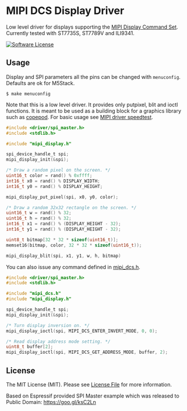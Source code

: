 # MIPI DCS Display Driver

Low level driver for displays supporting the [MIPI Display Command Set](https://www.mipi.org/specifications/display-command-set). Currently tested with ST7735S, ST7789V and ILI9341.

[![Software License](https://img.shields.io/badge/license-MIT-brightgreen.svg?style=flat-square)](LICENSE.md)

## Usage

Display and SPI parameters all the pins can be changed with `menuconfig`. Defaults are ok for M5Stack.

```
$ make menuconfig
```

Note that this is a low level driver. It provides only putpixel, blit and ioctl functions. It is meant to be used as a building block for a graphics library such as [copepod](https://github.com/tuupola/copepod). For basic usage see [MIPI driver speedtest](https://github.com/tuupola/esp-examples/tree/master/016-mipi-speedtest).

```c
#include <driver/spi_master.h>
#include <stdlib.h>

#include "mipi_display.h"

spi_device_handle_t spi;
mipi_display_init(&spi);

/* Draw a random pixel on the screen. */
uint16_t color = rand() % 0xffff;
int16_t x0 = rand() % DISPLAY_WIDTH;
int16_t y0 = rand() % DISPLAY_HEIGHT;

mipi_display_put_pixel(spi, x0, y0, color);

/* Draw a random 32x32 rectangle on the screen. */
uint16_t w = rand() % 32;
uint16_t h = rand() % 32;
int16_t x1 = rand() % (DISPLAY_HEIGHT - 32);
int16_t y1 = rand() % (DISPLAY_HEIGHT - 32);

uint8_t bitmap[32 * 32 * sizeof(uint16_t)];
memset16(bitmap, color, 32 * 32 * sizeof(uint16_t));

mipi_display_blit(spi, x1, y1, w, h, bitmap)
```

You can also issue any command defined in [mipi_dcs.h](mipi_dcs.h).

```c
#include <driver/spi_master.h>
#include <stdlib.h>

#include "mipi_dcs.h"
#include "mipi_display.h"

spi_device_handle_t spi;
mipi_display_init(&spi);

/* Turn display inversion on. */
mipi_display_ioctl(spi, MIPI_DCS_ENTER_INVERT_MODE, 0, 0);

/* Read display address mode setting. */
uint8_t buffer[2];
mipi_display_ioctl(spi, MIPI_DCS_GET_ADDRESS_MODE, buffer, 2);
```

## License

The MIT License (MIT). Please see [License File](LICENSE.md) for more information.

Based on Espressif provided SPI Master example which was released to Public Domain: https://goo.gl/ksC2Ln
